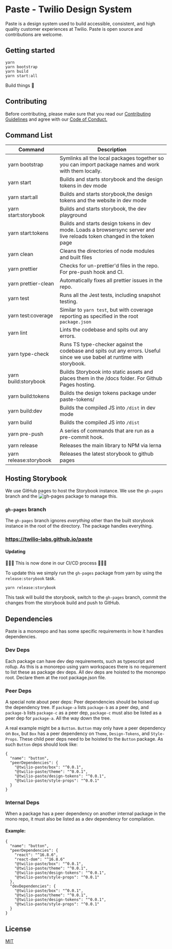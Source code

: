 # Paste - Twilio Design System

Paste is a design system used to build accessible, consistent, and high quality customer experiences at Twilio. Paste is open source and contributions are welcome.

## Getting started

```
yarn
yarn bootstrap
yarn build
yarn start:all
```

Build things 🎉

## Contributing

Before contributing, please make sure that you read our [Contributing Guidelines](https://github.com/twilio-labs/paste/blob/master/CONTRIBUTING.md) and agree with our [Code of Conduct.](https://github.com/twilio-labs/.github/blob/master/CODE_OF_CONDUCT.md)

## Command List

| Command                | Description                                                                                                              |
| ---------------------- | ------------------------------------------------------------------------------------------------------------------------ |
| yarn bootstrap         | Symlinks all the local packages together so you can import package names and work with them locally.                     |
| yarn start             | Builds and starts storybook and the design tokens in dev mode                                                            |
| yarn start:all         | Builds and starts storybook,the design tokens and the website in dev mode                                                |
| yarn start:storybook   | Builds and starts storybook, the dev playground                                                                          |
| yarn start:tokens      | Builds and starts design tokens in dev mode. Loads a browsersync server and live reloads token changed in the token page |
| yarn clean             | Cleans the directories of node modules and built files                                                                   |
| yarn prettier          | Checks for un-prettier'd files in the repo. For pre-push hook and CI.                                                    |
| yarn prettier-clean    | Automatically fixes all prettier issues in the repo.                                                                     |
| yarn test              | Runs all the Jest tests, including snapshot testing.                                                                     |
| yarn test:coverage     | Similar to `yarn test`, but with coverage reporting as specified in the root `package.json`                              |
| yarn lint              | Lints the codebase and spits out any errors.                                                                             |
| yarn type-check        | Runs TS type-checker against the codebase and spits out any errors. Useful since we use babel at runtime with storybook. |
| yarn build:storybook   | Builds Storybook into static assets and places them in the /docs folder. For Github Pages hosting.                       |
| yarn build:tokens      | Builds the design tokens package under paste-tokens/                                                                     |
| yarn build:dev         | Builds the compiled JS into `/dist` in dev mode                                                                          |
| yarn build             | Builds the compiled JS into `/dist`                                                                                      |
| yarn pre-push          | A series of commands that are run as a pre-commit hook.                                                                  |
| yarn release           | Releases the main library to NPM via lerna                                                                               |
| yarn release:storybook | Releases the latest storybook to github pages                                                                            |

## Hosting Storybook

We use GitHub pages to host the Storybook instance. We use the `gh-pages` branch and the ![`gh-pages` package](https://www.npmjs.com/package/gh-pages) to manage this.

### `gh-pages` branch

The `gh-pages` branch ignores _everything_ other than the built storybook instance in the root of the directory. The package handles everything.

### https://twilio-labs.github.io/paste

#### Updating

🚨🚨🚨 This is now done in our CI/CD process 🚨🚨🚨

To update this we simply run the `gh-pages` package from yarn by using the `release:storybook` task.

```bash
yarn release:storybook
```

This task will build the storybook, switch to the `gh-pages` branch, commit the changes from the storybook build and push to GitHub.

## Dependencies

Paste is a monorepo and has some specific requirements in how it handles dependencies.

### Dev Deps

Each package can have dev dep requirements, such as typescript and rollup. As this is a monorepo using yarn workspaces there is no requirement to list these as package dev deps. All dev deps are hoisted to the monorepo root. Declare them at the root package.json file.

### Peer Deps

A special note about peer deps: Peer dependencies should be hoised up the dependency tree. If `package-a` lists `package-b` as a peer dep, and `package-b` lists `package-c` as a peer dep, `package-c` must also be listed as a peer dep for `package-a`. All the way down the tree.

A real example might be a `Button`. `Button` may only have a peer dependency on `Box`, but `Box` has a peer dependency on `Theme`, `Design-Tokens`, and `Style-Props`. These child peer deps need to be hoisted to the `Button` package. As such `Button` deps should look like:

```
{
  "name": "button",
  "peerDependencies": {
    "@twilio-paste/box": "^0.0.1",
    "@twilio-paste/theme": "^0.0.1",
    "@twilio-paste/design-tokens": "^0.0.1",
    "@twilio-paste/style-props": "^0.0.1"
  }
}
```

### Internal Deps

When a package has a peer dependency on another internal package in the mono repo, it must also be listed as a dev dependency for compilation.

#### Example:

```
{
  "name": "button",
  "peerDependencies": {
    "react": "^16.8.6",
    "react-dom": "^16.8.6"
    "@twilio-paste/box": "^0.0.1",
    "@twilio-paste/theme": "^0.0.1",
    "@twilio-paste/design-tokens": "^0.0.1",
    "@twilio-paste/style-props": "^0.0.1"
  },
  "devDependencies": {
    "@twilio-paste/box": "^0.0.1",
    "@twilio-paste/theme": "^0.0.1",
    "@twilio-paste/design-tokens": "^0.0.1",
    "@twilio-paste/style-props": "^0.0.1"
  }
}
```

## License

[MIT](/LICENSE)
